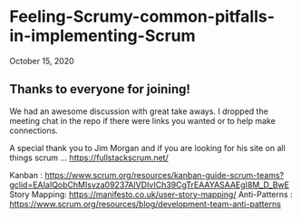 # Feeling-Scrumy-common-pitfalls-in-implementing-Scrum
October 15, 2020

## Thanks to everyone for joining!
We had an awesome discussion with great take aways. I dropped the meeting chat in the repo if there were links you wanted or to help make connections.

A special thank you to Jim Morgan and if you are looking for his site on all things scrum ... https://fullstackscrum.net/

Kanban : https://www.scrum.org/resources/kanban-guide-scrum-teams?gclid=EAIaIQobChMIsvza09237AIVDIvICh39CgTrEAAYASAAEgI8M_D_BwE
Story Mapping: https://manifesto.co.uk/user-story-mapping/
Anti-Patterns : https://www.scrum.org/resources/blog/development-team-anti-patterns

